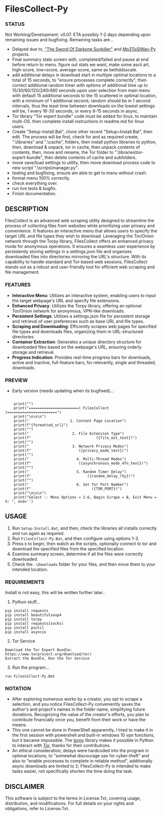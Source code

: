 # FilesCollect-Py

### STATUS
Not Working/Development. v0.07. ETA possibly 1-2 days depending upon remaining issues and bugfixing. Remaining tasks are...
- Delayed due to, ["The Sword Of Darkone Sunkiller"](https://gyazo.com/2cb55244f181b5c8223371a270827cca) and [Mp3ToSlWav-Py](https://github.com/wiseman-timelord/Mp3ToSlWav-Py) projects. 
- Final summary stats screen with, completed/failed and pause at end before return to menu. figure out stats we want, make some ascii art, high-score, low=score, average-score, same as bethddsscale.
- add additional delays in download start in multiple optimal locations to a total of 15 seconds, to "ensure processes complete correctly", then correct additional random timer with options of additional time up to 15/30/60/120/240/480 seconds upon user selection from main menu with default 15 additional seconds to the 15 scattered in optimal location, with a minimum of 1 additional second, random should be in 1 second intervals, thus the least time between downloads on the lowest settings will be, 1 every 16-30 seconds, or every 8-15 seconds in async.
- Tor library "Tor expert bundle" code must be added for linux, to maintain multi-OS. then complete install instructions in readme.md for linux users.
- Create "Setup-Install.Bat", clone other recent "Setup=Install.Bat", then edit. The process will be first, check for and as required create, ".\libraries" and ".\cache", folders, then install python libraries to python, then, download & unpack, tor in cache, then unpack contents of contents, then, move and rename, the Tor folder to ".\libraries\tor-expert-bundle", then delete contents of cache and subfolders.
- move save/load settings to utility, then move download process code to new script ".\scrips\manager.py". 
- testing and bugfixing, ensure am able to get to menu without crash.
- format menu 100% correctly. 
- check everything over.
- run live tests & bugfix.
- Finish documentation.

## DESCRIPTION
FilesCollect is an advanced web scraping utility designed to streamline the process of collecting files from websites while prioritizing user privacy and convenience. It features an interactive menu that allows users to specify the target URL and file types they wish to download. Leveraging the Tor/Onion network through the Torpy library, FilesCollect offers an enhanced privacy mode for anonymous operations. It ensures a seamless user experience by persistently storing settings in a settings.json file and organizes downloaded files into directories mirroring the URL's structure. With its capability to handle standard and Tor-based web sessions, FilesCollect stands out as a robust and user-friendly tool for efficient web scraping and file management. 

### FEATURES
- **Interactive Menu**: Utilizes an interactive system, enabling users to input the target webpage's URL and specify file extensions.
- **Enhanced Privacy**: Utilizes the Torpy library, offering an optional Tor/Onion network for anonymous, VPN-like downloads.
- **Persistent Settings**: Utilizes a settings.json file for persistent storage and retrieval of user preferences such as base URL and file types.
- **Scraping and Downloading**: Efficiently scrapes web pages for specified file types and downloads files, organizing them in URL-structured directories.
- **Container Extraction**: Generates a unique directory structure for downloaded files based on the webpage's URL, ensuring orderly storage and retrieval.
- **Progress Indication**: Provides real-time progress bars for downloads, active and inactive, full-feature bars, for relevantly, single and threaded, downloads.

### PREVIEW
- Early version (needs updating when its bugfixed)...
```

    print("")
    print("=======================( FilesCollect )=======================")
    print("\n\n\n")
    print("                   1. Content Page Location")
    print(f"{formatted_url}")
    print("")
    print("                    2. File Extension Type")
    print(f"                              ({file_ext_text})")
    print("")
    print("                    3. Network Privacy Modes")
    print(f"                      ({privacy_mode_text})")
    print("")
    print("                      4. Multi-Thread Modes")
    print(f"                      ({asynchronous_mode_4fn_text})")
    print("") 
    print("                      5. Random Timer Delay")
    print(f"                          ({random_delay_r5y})")
    print("")
    print("                      6. Set Tor Port Number")
    print(f"                            ({TOR_PORT})")
    print("\n\n\n")
    print("Select :- Menu Options = 1-6, Begin Scrape = B, Exit Menu = X: ", end='')

```

## USAGE
1. Run `Setup-Install.Bat`, and then, check the libraries all installs correctly and run again as required.
2. Run `FilesCollect-Py.Bat`, and then configure using options 1-3.
3. Press `b` to begin, then watch as the scripts, optionally connect to tor and download the specified files from the specified location.
4. Examine summary screen, determine if all the files were correctly downloaded.
5. Check the `.\Downloads` folder for your files, and then move them to your intended location.    

### REQUIREMENTS
Install is not easy, this will be written further later..
1. Python stuff...
```
pip install requests
pip install beautifulsoup4
pip install torpy
pip install requests[socks]
pip install psutil
pip install asyncio
```
2. Tor Service
```
Download the Tor Expert Bundle: https://www.torproject.org/download/tor/
Extract the Bundle, Run the Tor Service
```
3. Run the program...
```
run FilesCollect-Py.Bat
```


### NOTATION
- After exploring numerous works by a creator, you opt to scrape a selection, and you notice FilesCollect-Py conveniently saves the author's and project's names in the folder name, simplifying future donations. Recognizing the value of the creator's efforts, you plan to contribute financially once you, benefit from their work or have the means.
- This one cannot be done in PowerShell apparemtly, I tried to make it in the first session with powershell and built-in windows 10 vpn functions, but it became impossible. The [torpy](https://pypi.org/project/torpy/) library makes it possible in Python to interact with [Tor](https://2019.www.torproject.org/about/overview.html), thanks for their contributions.
- An ethical consideration; delays were hardcoded into the program in optimal locations, to "somewhat discourage use for cyber-theft" and also to "enable processes to complete in reliable method", additionally async downloads are limited to 2; FilesCollect-Py is intended to make tasks easier, not specifically shorten the time doing the task. 


## DISCLAIMER
This software is subject to the terms in License.Txt, covering usage, distribution, and modifications. For full details on your rights and obligations, refer to License.Txt.

